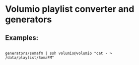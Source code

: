 # Volumio playlist converter and generators

## Examples:

<code>
generators/somafm | ssh volumio@volumio "cat - > /data/playlist/SomaFM"
</code>
